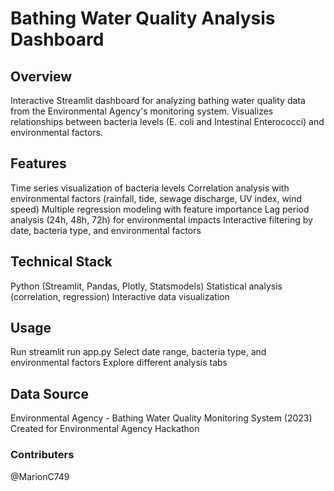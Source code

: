 # Bathing Water Quality Analysis Dashboard
## Overview
Interactive Streamlit dashboard for analyzing bathing water quality data from the Environmental Agency's monitoring system. Visualizes relationships between bacteria levels (E. coli and Intestinal Enterococci) and environmental factors.
## Features

Time series visualization of bacteria levels
Correlation analysis with environmental factors (rainfall, tide, sewage discharge, UV index, wind speed)
Multiple regression modeling with feature importance
Lag period analysis (24h, 48h, 72h) for environmental impacts
Interactive filtering by date, bacteria type, and environmental factors

## Technical Stack

Python (Streamlit, Pandas, Plotly, Statsmodels)
Statistical analysis (correlation, regression)
Interactive data visualization

## Usage

Run streamlit run app.py
Select date range, bacteria type, and environmental factors
Explore different analysis tabs

## Data Source
Environmental Agency - Bathing Water Quality Monitoring System (2023)
Created for Environmental Agency Hackathon

### Contributers
@MarionC749 
